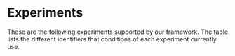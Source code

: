 # Experiments

These are the following experiments supported by our framework. The table lists the different identifiers that conditions of each experiment currently use.
